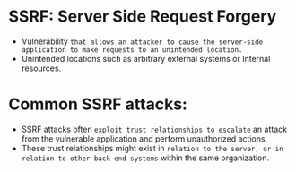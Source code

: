 # SSRF: Server Side Request Forgery
- Vulnerability `that allows an attacker to cause the server-side application to make requests to an unintended location.`
- Unintended locations such as arbitrary external systems or Internal resources.



# Common SSRF attacks:
- SSRF attacks often `exploit trust relationships to escalate` an attack from the vulnerable application and perform unauthorized actions.
- These trust relationships might exist in `relation to the server, or in relation to other back-end systems` within the same organization.

